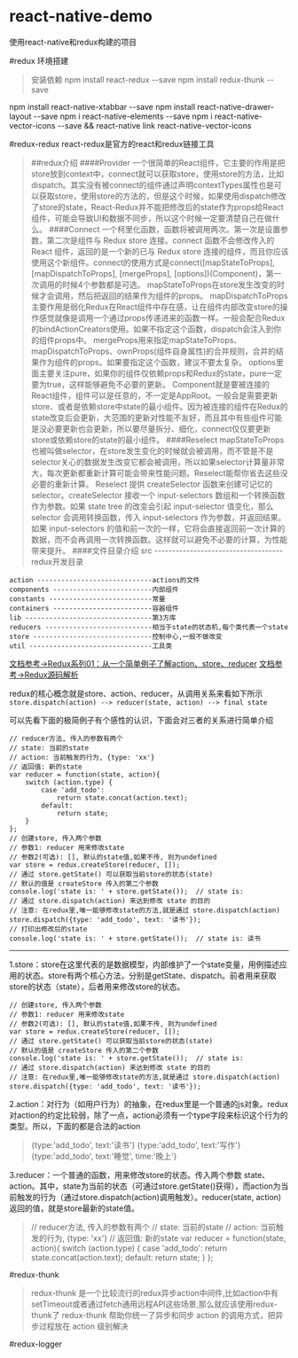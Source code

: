 # react-native-demo
使用react-native和redux构建的项目

#redux 环境搭建
>安装依赖
npm install react-redux --save
npm install redux-thunk --save

npm install react-native-xtabbar --save
npm install react-native-drawer-layout --save
npm i react-native-elements --save
npm i react-native-vector-icons --save && react-native link react-native-vector-icons




#redux-redux
   react-redux是官方的react和redux链接工具
>##redux介绍
####Provider
一个很简单的React组件，它主要的作用是把store放到context中，connect就可以获取store，使用store的方法，比如dispatch。其实没有被connect的组件通过声明contextTypes属性也是可以获取store，使用store的方法的，但是这个时候，如果使用dispatch修改了store的state，React-Redux并不能把修改后的state作为props给React组件，可能会导致UI和数据不同步，所以这个时候一定要清楚自己在做什么。
####Connect
一个柯里化函数，函数将被调用两次。第一次是设置参数，第二次是组件与 Redux store 连接。connect 函数不会修改传入的 React 组件，返回的是一个新的已与 Redux store 连接的组件，而且你应该使用这个新组件。connect的使用方式是connect([mapStateToProps], [mapDispatchToProps], [mergeProps], [options])(Component)，第一次调用的时候4个参数都是可选。
mapStateToProps在store发生改变的时候才会调用，然后把返回的结果作为组件的props。
mapDispatchToProps主要作用是弱化Redux在React组件中存在感，让在组件内部改变store的操作感觉就像是调用一个通过props传递进来的函数一样。一般会配合Redux的bindActionCreators使用。如果不指定这个函数，dispatch会注入到你的组件props中。
mergeProps用来指定mapStateToProps、mapDispatchToProps、ownProps(组件自身属性)的合并规则，合并的结果作为组件的props。如果要指定这个函数，建议不要太复杂。
options里面主要关注pure，如果你的组件仅依赖props和Redux的state，pure一定要为true，这样能够避免不必要的更新。
Component就是要被连接的React组件，组件可以是任意的，不一定是AppRoot。一般会是需要更新store、或者是依赖store中state的最小组件。因为被连接的组件在Redux的state改变后会更新，大范围的更新对性能不友好，而且其中有些组件可能是没必要更新也会更新，所以要尽量拆分、细化，connect仅仅要更新store或依赖store的state的最小组件。
####Reselect
 mapStateToProps也被叫做selector，在store发生变化的时候就会被调用，而不管是不是selector关心的数据发生改变它都会被调用，所以如果selector计算量非常大，每次更新都重新计算可能会带来性能问题。Reselect能帮你省去这些没必要的重新计算。
 Reselect 提供 createSelector 函数来创建可记忆的 selector。createSelector 接收一个 input-selectors 数组和一个转换函数作为参数。如果 state tree 的改变会引起 input-selector 值变化，那么 selector 会调用转换函数，传入 input-selectors 作为参数，并返回结果。如果 input-selectors 的值和前一次的一样，它将会直接返回前一次计算的数据，而不会再调用一次转换函数。这样就可以避免不必要的计算，为性能带来提升。
####文件目录介绍
 src ------------------------------------redux开发目录
>
    action -----------------------------actions的文件
    components -------------------------内部组件
    constants --------------------------常量
    containers -------------------------容器组件
    lib --------------------------------第3方库
    reducers ---------------------------相当于state的状态机,每个类代表一个state
    store ------------------------------控制中心,一般不做改变
    util -------------------------------工具类

[文档参考->Redux系列01：从一个简单例子了解action、store、reducer](https://segmentfault.com/a/1190000004208610)
[文档参考->Redux源码解析](https://github.com/chyingp/redux-source-insight)



redux的核心概念就是store、action、reducer，从调用关系来看如下所示
``
 store.dispatch(action) --> reducer(state, action) --> final state
``

可以先看下面的极简例子有个感性的认识，下面会对三者的关系进行简单介绍
>
    // reducer方法, 传入的参数有两个
    // state: 当前的state
    // action: 当前触发的行为, {type: 'xx'}
    // 返回值: 新的state
    var reducer = function(state, action){
        switch (action.type) {
            case 'add_todo':
                return state.concat(action.text);
            default:
                return state;
        }
    };
    // 创建store, 传入两个参数
    // 参数1: reducer 用来修改state
    // 参数2(可选): [], 默认的state值,如果不传, 则为undefined
    var store = redux.createStore(reducer, []);
    // 通过 store.getState() 可以获取当前store的状态(state)
    // 默认的值是 createStore 传入的第二个参数
    console.log('state is: ' + store.getState());  // state is:
    // 通过 store.dispatch(action) 来达到修改 state 的目的
    // 注意: 在redux里,唯一能够修改state的方法,就是通过 store.dispatch(action)
    store.dispatch({type: 'add_todo', text: '读书'});
    // 打印出修改后的state
    console.log('state is: ' + store.getState());  // state is: 读书

------
1.store：store在这里代表的是数据模型，内部维护了一个state变量，用例描述应用的状态。store有两个核心方法，分别是getState、dispatch。前者用来获取store的状态（state），后者用来修改store的状态。
>
    // 创建store, 传入两个参数
    // 参数1: reducer 用来修改state
    // 参数2(可选): [], 默认的state值,如果不传, 则为undefined
    var store = redux.createStore(reducer, []);
    // 通过 store.getState() 可以获取当前store的状态(state)
    // 默认的值是 createStore 传入的第二个参数
    console.log('state is: ' + store.getState());  // state is:
    // 通过 store.dispatch(action) 来达到修改 state 的目的
    // 注意: 在redux里,唯一能够修改state的方法,就是通过 store.dispatch(action)
    store.dispatch({type: 'add_todo', text: '读书'});

2.action：对行为（如用户行为）的抽象，在redux里是一个普通的js对象。redux对action的约定比较弱，除了一点，action必须有一个type字段来标识这个行为的类型。所以，下面的都是合法的action
>   {type:'add_todo', text:'读书'}
    {type:'add_todo', text:'写作'}
    {type:'add_todo', text:'睡觉', time:'晚上'}

3.reducer：一个普通的函数，用来修改store的状态。传入两个参数 state、action。其中，state为当前的状态（可通过store.getState()获得），而action为当前触发的行为（通过store.dispatch(action)调用触发）。reducer(state, action) 返回的值，就是store最新的state值。
>   // reducer方法, 传入的参数有两个
    // state: 当前的state
    // action: 当前触发的行为, {type: 'xx'}
    // 返回值: 新的state
    var reducer = function(state, action){
        switch (action.type) {
            case 'add_todo':
                return state.concat(action.text);
            default:
                return state;
        }
    };


#redux-thunk
>    redux-thunk 是一个比较流行的redux异步action中间件,比如action中有setTimeout或者通过fetch通用远程API这些场景,那么就应该使用redux-thunk了
     redux-thunk 帮助你统一了异步和同步 action 的调用方式，把异步过程放在 action 级别解决

#redux-logger
